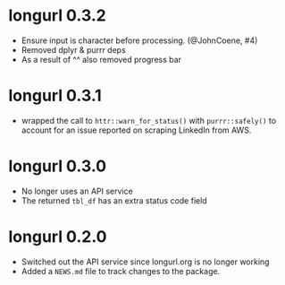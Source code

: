 # longurl 0.3.2

* Ensure input is character before processing. (@JohnCoene, #4)
* Removed dplyr & purrr deps
* As a result of ^^ also removed progress bar 

# longurl 0.3.1

* wrapped the call to `httr::warn_for_status()` with `purrr::safely()` to 
  account for an issue reported on scraping LinkedIn from AWS.

# longurl 0.3.0

* No longer uses an API service
* The returned `tbl_df` has an extra status code field

# longurl 0.2.0

* Switched out the API service since longurl.org is no longer working
* Added a `NEWS.md` file to track changes to the package.




